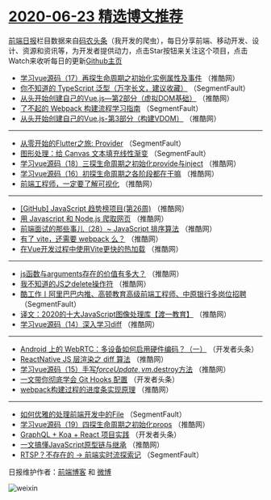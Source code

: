 # [2020-06-23 精选博文推荐](https://toutiao.qdkfweb.cn/date/2020/06/23)

[前端日报](https://qdkfweb.cn/c/news)栏目数据来自[码农头条](https://toutiao.qdkfweb.cn/)（我开发的爬虫），每日分享前端、移动开发、设计、资源和资讯等，为开发者提供动力，点击Star按钮来关注这个项目，点击Watch来收听每日的更新[Github主页](https://github.com/kujian/frontendDaily)
* [学习vue源码（17）再探生命周期之初始化实例属性及事件](https://toutiao.qdkfweb.cn/143936.html) （推酷网）
* [你不知道的 TypeScript 泛型（万字长文，建议收藏）](https://toutiao.qdkfweb.cn/143900.html) （SegmentFault）
* [从头开始创建自己的Vue.js—第2部分（虚拟DOM基础）](https://toutiao.qdkfweb.cn/143937.html) （推酷网）
* [了不起的 Webpack 构建流程学习指南](https://toutiao.qdkfweb.cn/143901.html) （SegmentFault）
* [从头开始创建自己的Vue.js-第3部分（构建VDOM）](https://toutiao.qdkfweb.cn/143938.html) （推酷网）

***
* [从零开始的Flutter之旅: Provider](https://toutiao.qdkfweb.cn/143902.html) （SegmentFault）
* [图形处理：给 Canvas 文本填充线性渐变](https://toutiao.qdkfweb.cn/143903.html) （SegmentFault）
* [学习vue源码（18）三探生命周期之初始化provide与inject](https://toutiao.qdkfweb.cn/143934.html) （推酷网）
* [学习vue源码（16）初探生命周期之各阶段都在干嘛](https://toutiao.qdkfweb.cn/143935.html) （推酷网）
* [前端工程师，一定要了解可视化](https://toutiao.qdkfweb.cn/143916.html) （推酷网）

***
* [[GitHub] JavaScript 趋势榜项目(第26周)](https://toutiao.qdkfweb.cn/143927.html) （推酷网）
* [用 Javascript 和 Node.js 爬取网页](https://toutiao.qdkfweb.cn/143917.html) （推酷网）
* [前端面试的那些事儿（28）~ JavaScript 排序算法](https://toutiao.qdkfweb.cn/143928.html) （推酷网）
* [有了 vite，还需要 webpack 么？](https://toutiao.qdkfweb.cn/143918.html) （推酷网）
* [在Vue开发过程中使用Vite更快的热加载](https://toutiao.qdkfweb.cn/143929.html) （推酷网）

***
* [js函数与arguments存在的价值有多大？](https://toutiao.qdkfweb.cn/143919.html) （推酷网）
* [我不知道的JS之delete操作符](https://toutiao.qdkfweb.cn/143930.html) （推酷网）
* [酷工作丨阿里巴巴内推、高顿教育高级前端工程师、中原银行多岗位招聘](https://toutiao.qdkfweb.cn/143904.html) （SegmentFault）
* [译文：2020的十大JavaScript图像处理库【渡一教育】](https://toutiao.qdkfweb.cn/143920.html) （推酷网）
* [学习vue源码（14）深入学习diff](https://toutiao.qdkfweb.cn/143931.html) （推酷网）

***
* [Android 上的 WebRTC：多设备如何启用硬件编码？（一）](https://toutiao.qdkfweb.cn/143905.html) （开发者头条）
* [ReactNative JS 层渲染之 diff 算法](https://toutiao.qdkfweb.cn/143921.html) （推酷网）
* [学习vue源码（15）手写$forceUpdate,vm.$destroy方法](https://toutiao.qdkfweb.cn/143932.html) （推酷网）
* [一文带你彻底学会 Git Hooks 配置](https://toutiao.qdkfweb.cn/143906.html) （开发者头条）
* [webpack构建过程的进度条实现原理](https://toutiao.qdkfweb.cn/143922.html) （推酷网）

***
* [如何优雅的处理前端开发中的File](https://toutiao.qdkfweb.cn/143896.html) （SegmentFault）
* [学习vue源码（19）四探生命周期之初始化props](https://toutiao.qdkfweb.cn/143933.html) （推酷网）
* [GraphQL + Koa + React 项目实践](https://toutiao.qdkfweb.cn/143907.html) （开发者头条）
* [一文搞懂JavaScript原型链与继承](https://toutiao.qdkfweb.cn/143923.html) （推酷网）
* [RTSP？不存在的 -&gt; 前端实时流探索记](https://toutiao.qdkfweb.cn/143897.html) （SegmentFault）

日报维护作者：[前端博客](https://qdkfweb.cn/) 和 [微博](https://qdkfweb.cn/go/weibo)

![weixin](https://user-images.githubusercontent.com/3055447/38468989-651132ac-3b80-11e8-8e6b-15122322a9d7.png)